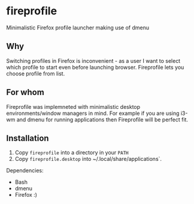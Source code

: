 # fireprofile
Minimalistic Firefox profile launcher making use of dmenu

## Why
Switching profiles in Firefox is inconvenient - as a user I want to select
which profile to start even before launching browser. Fireprofile lets you
choose profile from list.

## For whom
Fireprofile was implemneted with minimalistic desktop environments/window managers
in mind. For example if you are using i3-wm and dmenu for running applications
then Fireprofile will be perfect fit.

## Installation
1. Copy `fireprofile` into a directory in your `PATH`
2. Copy `fireprofile.desktop` into ~/.local/share/applications`.

Dependencies:
- Bash
- dmenu
- Firefox :)

